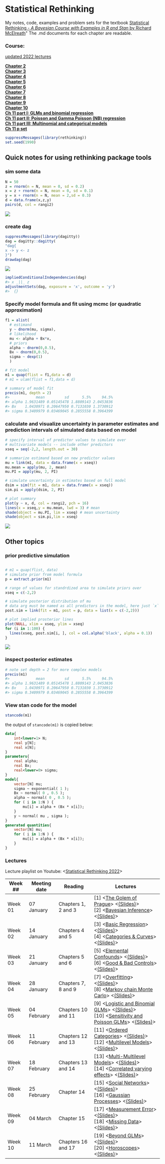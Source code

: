 
<!-- README.md is generated from README.Rmd. Please edit that file -->

# Statistical Rethinking

<!-- badges: start -->

<!-- badges: end -->

My notes, code, examples and problem sets for the textbook [Statistical
Rethinking - *A Bayesian Course with Examples in R and Stan* by Richard
McElreath](https://xcelab.net/rm/statistical-rethinking/)" The .md
documents for each chapter are readable.

### Course:

[updated 2022
lectures](https://www.youtube.com/playlist?list=PLDcUM9US4XdMROZ57-OIRtIK0aOynbgZN)

[**Chapter 2**](https://github.com/MattPM/Rthink/blob/master/Chapter%202.%20Small%20Worlds%20and%20Large%20Worlds/ch2.md)  
[**Chapter 3**](https://github.com/MattPM/Rthink/blob/master/Chapter%203.%20Sampling%20the%20Imaginary/ch3.md)  
[**Chapter 4**](https://github.com/MattPM/Rthink/blob/master/Chapter%204.%20Geocentric%20Models/Ch4.md)  
[**Chapter 5**](https://github.com/MattPM/Rthink/blob/master/Chapter%205.%20DAGs%20multiple%20regression%20causal%20inference/ch5.md)  
[**Chapter 6**](https://github.com/MattPM/Rthink/blob/master/Chapter%206.%20bias%20colineariry%20berkson's%2C%20simpsons%20paradox%20types%20of%20bias/ch6.md)  
[**Chapter 7**](https://github.com/MattPM/Rthink/blob/master/Chapter%207.%20model%20selection%20information%20theory%20entropy%20cross%20validation/ch7.md)  
[**Chapter 8**](https://github.com/MattPM/Rthink/blob/master/chapter%208.%20interactions%20discrete%20and%20continuous/ch8.md)  
[**Chapter 9**](https://github.com/MattPM/Rthink/blob/master/Chapter%209.%20Markov%20Chain%20Monte%20Carlo/ch9.md)  
[**Chapter 10**](https://github.com/MattPM/Rthink/blob/master/Chapter%2010.%20GLMs%20and%20maximum%20entropy/ch10.md)  
[**Ch 11 part I: GLMs and binomial
regression**](https://github.com/MattPM/Rthink/blob/master/Chapter%2011.%20count%20mods%20link%20funs%20Binom%20logistic%20Pois%20NB%20Multinom/ch11.1_GLM_binomial.md)  
[**Ch 11 part II: Poisson and Gamma Poisson (NB)
regression**](https://github.com/MattPM/Rthink/blob/master/Chapter%2011.%20count%20mods%20link%20funs%20Binom%20logistic%20Pois%20NB%20Multinom/ch11.2_poisson.md)  
[**Ch 11 part III: Multinomial and categorical
models**](https://github.com/MattPM/Rthink/blob/master/Chapter%2011.%20count%20mods%20link%20funs%20Binom%20logistic%20Pois%20NB%20Multinom/ch11.3_multinomial.md)  
[**Ch 11 p
set**](https://github.com/MattPM/Rthink/blob/master/Chapter%2011.%20count%20mods%20link%20funs%20Binom%20logistic%20Pois%20NB%20Multinom/ch11_pset.md)  
<!-- [**Chapter 12**]()   --> <!-- [**Chapter 13**]()   -->
<!-- [**Chapter 14**]()   --> <!-- [**Chapter 15**]()   -->

``` r
suppressMessages(library(rethinking))
set.seed(1990)
```

## Quick notes for using rethinking package tools

### sim some data

``` r
N = 50
z = rnorm(n = N, mean = 0, sd = 0.2)
x = z + rnorm(n = N, mean = 0, sd = 0.1)
y = x + rnorm(n = N, mean = 2,sd = 0.3)
d = data.frame(x,z,y)
pairs(d, col = rangi2)
```

![](README_files/figure-gfm/unnamed-chunk-3-1.png)<!-- -->

### create dag

``` r
suppressMessages(library(dagitty))
dag = dagitty::dagitty(
"dag{
x -> y <- z
}")
drawdag(dag)
```

![](README_files/figure-gfm/unnamed-chunk-4-1.png)<!-- -->

``` r
impliedConditionalIndependencies(dag)
#> x _||_ z
adjustmentSets(dag, exposure = 'x', outcome = 'y')
#>  {}
```

### Specify model formula and fit using mcmc (or quadratic approximation)

``` r
f1 = alist( 
  # estimand
  y ~ dnorm(mu, sigma),
  # likelihood
  mu <- alpha + Bx*x, 
  # priors 
  alpha ~ dnorm(0,0.5), 
  Bx ~ dnorm(0,0.5), 
  sigma ~ dexp(1)
  )

# fit model 
m1 = quap(flist = f1,data = d)
# m1 = ulam(flist = f1,data = d)

# summary of model fit
precis(m1, depth = 2)
#>            mean         sd      5.5%     94.5%
#> alpha 1.9631489 0.05145478 1.8809143 2.0453836
#> Bx    1.0430971 0.20647950 0.7131030 1.3730912
#> sigma 0.3409979 0.03469045 0.2855558 0.3964399
```

### calculate and visualize uncertainty in parameter estimates and prediction intervals of simulated data based on model

``` r
# specify interval of predictor values to simulate over
# multivariate models -- include other predictors 
xseq = seq(-2,2, length.out = 30)

# summarize estimand based on new predictor values
mu = link(m1, data = data.frame(x = xseq))
mu.mean = apply(mu, 2, mean)
mu.PI = apply(mu, 2, PI)

# simulate uncertainty in estimates based on full model 
dsim = sim(fit = m1, data = data.frame(x = xseq))
sim.pi = apply(dsim, 2, PI)

# plot summary
plot(y ~ x, d, col = rangi2, pch = 16)
lines(x = xseq,y = mu.mean, lwd = 3) # mean
shade(object = mu.PI, lim = xseq) # mean uncertainty
shade(object = sim.pi,lim = xseq)
```

![](README_files/figure-gfm/unnamed-chunk-6-1.png)<!-- -->

## Other topics

### prior predictive simulation

``` r

# m1 = quap(flist, data)
# simulate prior from model formula 
p = extract.prior(m1)

# range of values for standrdized area to simulate priors over 
xseq = c(-2,2)

# simulate posterior distribution of mu
# data arg must be named as all predictors in the model, here just `x`
post.sim = link(fit = m1, post = p, data = list(x = c(-2,2)))

# plot implied prosterior lines 
plot(NULL, xlim = xseq, ylim = xseq)
for (i in 1:100) {
  lines(xseq, post.sim[i, ], col = col.alpha('black', alpha = 0.1))
}
```

![](README_files/figure-gfm/unnamed-chunk-7-1.png)<!-- -->

### inspect posterior estimates

``` r
# note set depth = 2 for more complex models 
precis(m1)
#>            mean         sd      5.5%     94.5%
#> alpha 1.9631489 0.05145478 1.8809143 2.0453836
#> Bx    1.0430971 0.20647950 0.7131030 1.3730912
#> sigma 0.3409979 0.03469045 0.2855558 0.3964399
```

### View stan code for the model

``` r
stancode(m1)
```

the output of `stancode(m1)` is copied below:

``` stan
data{
    int<lower=1> N;
    real y[N];
    real x[N];
}
parameters{
    real alpha;
    real Bx;
    real<lower=0> sigma;
}
model{
    vector[N] mu;
    sigma ~ exponential( 1 );
    Bx ~ normal( 0 , 0.5 );
    alpha ~ normal( 0 , 0.5 );
    for ( i in 1:N ) {
        mu[i] = alpha + (Bx * x[i]);
    }
    y ~ normal( mu , sigma );
}
generated quantities{
    vector[N] mu;
    for ( i in 1:N ) {
        mu[i] = alpha + (Bx * x[i]);
    }
}
```

### Lectures

Lecture playlist on Youtube: \<[Statistical
Rethinking 2022](https://www.youtube.com/playlist?list=PLDcUM9US4XdMROZ57-OIRtIK0aOynbgZN)\>

| Week \#\# | Meeting date | Reading             | Lectures                                                                                                                                                                                                                                                                                                                                                                                                                                                             |
| --------- | ------------ | ------------------- | -------------------------------------------------------------------------------------------------------------------------------------------------------------------------------------------------------------------------------------------------------------------------------------------------------------------------------------------------------------------------------------------------------------------------------------------------------------------- |
| Week 01   | 07 January   | Chapters 1, 2 and 3 | \[1\] \<[The Golem of Prague](https://youtu.be/cclUd_HoRlo)\> \<[(Slides)](https://speakerdeck.com/rmcelreath/statistical-rethinking-2022-lecture-01)\> <br> \[2\] \<[Bayesian Inference](https://www.youtube.com/watch?v=guTdrfycW2Q&list=PLDcUM9US4XdMROZ57-OIRtIK0aOynbgZN&index=2)\> \<[(Slides)](https://speakerdeck.com/rmcelreath/statistical-rethinking-2022-lecture-02)\>                                                                                   |
| Week 02   | 14 January   | Chapters 4 and 5    | \[3\] \<[Basic Regression](https://www.youtube.com/watch?v=zYYBtxHWE0A)\> \<[(Slides)](https://speakerdeck.com/rmcelreath/statistical-rethinking-2022-lecture-03)\> <br> \[4\] \<[Categories & Curves](https://youtu.be/QiHKdvAbYII)\> \<[(Slides)](https://speakerdeck.com/rmcelreath/statistical-rethinking-2022-lecture-04)\>                                                                                                                                     |
| Week 03   | 21 January   | Chapters 5 and 6    | \[5\] \<[Elemental Confounds](https://youtu.be/UpP-_mBvECI)\> \<[(Slides)](https://speakerdeck.com/rmcelreath/statistical-rethinking-2022-lecture-05)\> <br> \[6\] \<[Good & Bad Controls](https://www.youtube.com/watch?v=NSuTaeW6Orc&list=PLDcUM9US4XdMROZ57-OIRtIK0aOynbgZN&index=6)\> \<[(Slides)](https://speakerdeck.com/rmcelreath/statistical-rethinking-2022-lecture-06)\>                                                                                  |
| Week 04   | 28 January   | Chapters 7, 8 and 9 | \[7\] \<[Overfitting](https://www.youtube.com/watch?v=odGAAJDlgp8&list=PLDcUM9US4XdMROZ57-OIRtIK0aOynbgZN&index=7)\> \<[(Slides)](https://speakerdeck.com/rmcelreath/statistical-rethinking-2022-lecture-07)\> <br> \[8\] \<[Markov chain Monte Carlo](https://www.youtube.com/watch?v=Qqz5AJjyugM&list=PLDcUM9US4XdMROZ57-OIRtIK0aOynbgZN&index=8&pp=sAQB)\> \<[(Slides)](https://speakerdeck.com/rmcelreath/statistical-rethinking-2022-lecture-08)\>              |
| Week 05   | 04 February  | Chapters 10 and 11  | \[9\] \<[Logistic and Binomial GLMs](https://www.youtube.com/watch?v=nPi5yGbfxuo&list=PLDcUM9US4XdMROZ57-OIRtIK0aOynbgZN&index=9)\> \<[(Slides)](https://speakerdeck.com/rmcelreath/statistical-rethinking-2022-lecture-09)\> <br> \[10\] \<[Sensitivity and Poisson GLMs](https://www.youtube.com/watch?v=YrwL6t0kW2I&list=PLDcUM9US4XdMROZ57-OIRtIK0aOynbgZN&index=10)\> \<[(Slides)](https://speakerdeck.com/rmcelreath/statistical-rethinking-2022-lecture-10)\> |
| Week 06   | 11 February  | Chapters 12 and 13  | \[11\] \<[Ordered Categories](https://www.youtube.com/watch?v=-397DMPooR8&list=PLDcUM9US4XdMROZ57-OIRtIK0aOynbgZN&index=11)\> \<[(Slides)](https://speakerdeck.com/rmcelreath/statistical-rethinking-2022-lecture-11)\> <br> \[12\] \<[Multilevel Models](https://www.youtube.com/watch?v=SocRgsf202M&list=PLDcUM9US4XdMROZ57-OIRtIK0aOynbgZN&index=12)\> \<[(Slides)](https://speakerdeck.com/rmcelreath/statistical-rethinking-2022-lecture-12)\>                  |
| Week 07   | 18 February  | Chapters 13 and 14  | \[13\] \<[Multi-Multilevel Models](https://www.youtube.com/watch?v=n2aJYtuGu54&list=PLDcUM9US4XdMROZ57-OIRtIK0aOynbgZN&index=13)\> \<[(Slides)](https://speakerdeck.com/rmcelreath/statistical-rethinking-2022-lecture-13)\> <br> \[14\] \<[Correlated varying effects](https://www.youtube.com/watch?v=XDoAglqd7ss&list=PLDcUM9US4XdMROZ57-OIRtIK0aOynbgZN&index=14)\> \<[(Slides)](https://speakerdeck.com/rmcelreath/statistical-rethinking-2022-lecture-14)\>    |
| Week 08   | 25 February  | Chapter 14          | \[15\] \<[Social Networks](https://www.youtube.com/watch?v=L_QumFUv7C8&list=PLDcUM9US4XdMROZ57-OIRtIK0aOynbgZN&index=15)\> \<[(Slides)](https://speakerdeck.com/rmcelreath/statistical-rethinking-2022-lecture-15)\> <br> \[16\] \<[Gaussian Processes](https://www.youtube.com/watch?v=PIuqxOBJqLU&list=PLDcUM9US4XdMROZ57-OIRtIK0aOynbgZN&index=16)\> \<[(Slides)](https://speakerdeck.com/rmcelreath/statistical-rethinking-2022-lecture-16)\>                    |
| Week 09   | 04 March     | Chapter 15          | \[17\] \<[Measurement Error](https://www.youtube.com/watch?v=lTFAB6QmwHM&list=PLDcUM9US4XdMROZ57-OIRtIK0aOynbgZN&index=17)\> \<[(Slides)](https://speakerdeck.com/rmcelreath/statistical-rethinking-2022-lecture-17)\> <br> \[18\] \<[Missing Data](https://www.youtube.com/watch?v=oMiSb8GKR0o&list=PLDcUM9US4XdMROZ57-OIRtIK0aOynbgZN&index=18)\> \<[(Slides)](https://speakerdeck.com/rmcelreath/statistical-rethinking-2022-lecture-18)\>                        |
| Week 10   | 11 March     | Chapters 16 and 17  | \[19\] \<[Beyond GLMs](https://www.youtube.com/watch?v=Doaod09YitA&list=PLDcUM9US4XdMROZ57-OIRtIK0aOynbgZN&index=19)\> \<[(Slides)](https://speakerdeck.com/rmcelreath/statistical-rethinking-2022-lecture-19)\> <br> \[20\] \<[Horoscopes](https://www.youtube.com/watch?v=qV3eos7maGs&list=PLDcUM9US4XdMROZ57-OIRtIK0aOynbgZN&index=20)\> \<[(Slides)](https://speakerdeck.com/rmcelreath/statistical-rethinking-2022-lecture-20)\>                                |
